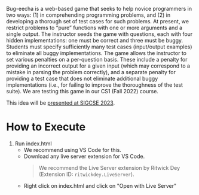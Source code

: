Bug-eecha is a web-based game that seeks to help novice programmers in two ways: (1) in comprehending programming problems, and (2) in developing a thorough set of test cases for such problems. At present, we restrict problems to “pure” functions with one or more arguments and a single output. The instructor seeds the game with questions, each with four hidden implementations: one must be correct and three must be buggy. Students must specify sufficiently many test cases (input/output examples) to eliminate all buggy implementations. The game allows the instructor to set various penalties on a per-question basis. These include a penalty for providing an incorrect output for a given input (which may correspond to a mistake in parsing the problem correctly), and a separate penalty for providing a test case that does not eliminate additional buggy implementations (i.e., for failing to improve the thoroughness of the test suite). We are testing this game in our CS1 (Fall 2022) course.

This idea will be [presented at SIGCSE 2023](https://sigcse2023.sigcse.org/details/sigcse-ts-2023-demos/9/Bug-eecha-A-Gamified-Approach-to-Programming-Problem-Comprehension-and-Testing).

# How to Execute

1. Run index.html
    * We recommend using VS Code for this.
    * Download any live server extension for VS Code. 
        > We recommend the Live Server extension by Ritwick Dey (Extension ID: `ritwickdey.LiveServer`).
    * Right click on index.html and click on "Open with Live Server"

